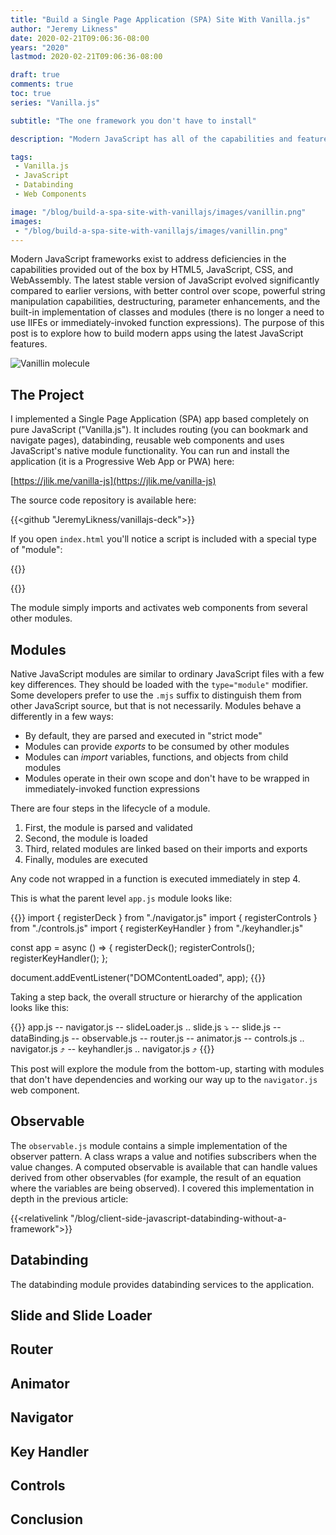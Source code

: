 ```yaml
---
title: "Build a Single Page Application (SPA) Site With Vanilla.js"
author: "Jeremy Likness"
date: 2020-02-21T09:06:36-08:00
years: "2020"
lastmod: 2020-02-21T09:06:36-08:00

draft: true
comments: true
toc: true
series: "Vanilla.js"

subtitle: "The one framework you don't have to install"

description: "Modern JavaScript has all of the capabilities and features necessary to build a complete Single Page Application (SPA) experience without relying on a framework. Learn how to use the latest language features like modules and web components to handle templates, animation, routing and databinding."

tags:
 - Vanilla.js 
 - JavaScript
 - Databinding
 - Web Components 

image: "/blog/build-a-spa-site-with-vanillajs/images/vanillin.png" 
images:
 - "/blog/build-a-spa-site-with-vanillajs/images/vanillin.png" 
---
```

Modern JavaScript frameworks exist to address deficiencies in the capabilities provided out of the box by HTML5, JavaScript, CSS, and WebAssembly. The latest stable version of JavaScript evolved significantly compared to earlier versions, with better control over scope, powerful string manipulation capabilities, destructuring, parameter enhancements, and the built-in implementation of classes and modules (there is no longer a need to use IIFEs or immediately-invoked function expressions). The purpose of this post is to explore how to build modern apps using the latest JavaScript features.

![Vanillin molecule](/blog/build-a-spa-site-with-vanillajs/images/vanillin.png)

## The Project

I implemented a Single Page Application (SPA) app based completely on pure JavaScript ("Vanilla.js"). It includes routing (you can bookmark and navigate pages), databinding, reusable web components and uses JavaScript's native module functionality. You can run and install the application (it is a Progressive Web App or PWA) here:

<i class="fas fa-external-link-alt"></i> [https://jlik.me/vanilla-js](https://jlik.me/vanilla-js)

The source code repository is available here:

{{<github "JeremyLikness/vanillajs-deck">}}

If you open `index.html` you'll notice a script is included with a special type of "module":

{{<highlight html>}}
<script type="module" src="./js/app.js"></script>
{{</highlight>}}

The module simply imports and activates web components from several other modules.

## Modules

Native JavaScript modules are similar to ordinary JavaScript files with a few key differences. They should be loaded with the `type="module"` modifier. Some developers prefer to use the `.mjs` suffix to distinguish them from other JavaScript source, but that is not necessarily. Modules behave a differently in a few ways:

* By default, they are parsed and executed in "strict mode"
* Modules can provide _exports_ to be consumed by other modules
* Modules can _import_ variables, functions, and objects from child modules
* Modules operate in their own scope and don't have to be wrapped in immediately-invoked function expressions

There are four steps in the lifecycle of a module.

1. First, the module is parsed and validated
2. Second, the module is loaded
3. Third, related modules are linked based on their imports and exports
4. Finally, modules are executed

Any code not wrapped in a function is executed immediately in step 4.

This is what the parent level `app.js` module looks like:

{{<highlight JavaScript>}}
import { registerDeck } from "./navigator.js"
import { registerControls } from "./controls.js"
import { registerKeyHandler } from "./keyhandler.js"

const app = async () => {
    registerDeck();
    registerControls();
    registerKeyHandler();
};

document.addEventListener("DOMContentLoaded", app);
{{</highlight>}}

Taking a step back, the overall structure or hierarchy of the application looks like this:

{{<highlight text>}}
app.js 
-- navigator.js 
   -- slideLoader.js
      .. slide.js ⤵
   -- slide.js
      -- dataBinding.js
         -- observable.js
   -- router.js
   -- animator.js
-- controls.js
   .. navigator.js ⤴
-- keyhandler.js
   .. navigator.js ⤴
{{</highlight>}}

This post will explore the module from the bottom-up, starting with modules that don't have dependencies and working our way up to the `navigator.js` web component.

## Observable

The `observable.js` module contains a simple implementation of the observer pattern. A class wraps a value and notifies subscribers when the value changes. A computed observable is available that can handle values derived from other observables (for example, the result of an equation where the variables are being observed). I covered this implementation in depth in the previous article:

{{<relativelink "/blog/client-side-javascript-databinding-without-a-framework">}}

## Databinding

The databinding module provides databinding services to the application. 

## Slide and Slide Loader

## Router

## Animator

## Navigator

## Key Handler

## Controls

## Conclusion
